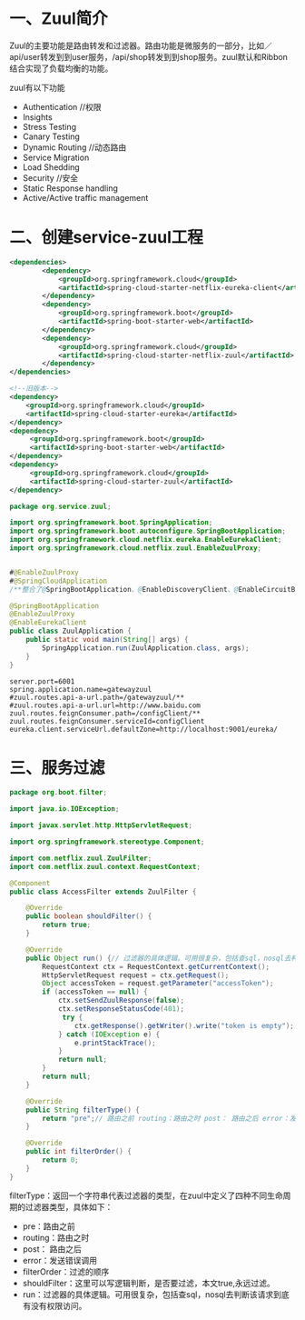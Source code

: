 # 一、Zuul简介

Zuul的主要功能是路由转发和过滤器。路由功能是微服务的一部分，比如／api/user转发到到user服务，/api/shop转发到到shop服务。zuul默认和Ribbon结合实现了负载均衡的功能。

zuul有以下功能

- Authentication   //权限
- Insights
- Stress Testing
- Canary Testing
- Dynamic Routing  //动态路由
- Service Migration
- Load Shedding
- Security      //安全
- Static Response handling
- Active/Active traffic management

# 二、创建service-zuul工程



```xml
<dependencies>
        <dependency>
            <groupId>org.springframework.cloud</groupId>
            <artifactId>spring-cloud-starter-netflix-eureka-client</artifactId>
        </dependency>
        <dependency>
            <groupId>org.springframework.boot</groupId>
            <artifactId>spring-boot-starter-web</artifactId>
        </dependency>
        <dependency>
            <groupId>org.springframework.cloud</groupId>
            <artifactId>spring-cloud-starter-netflix-zuul</artifactId>
        </dependency>
</dependencies>

<!--旧版本-->
<dependency>
    <groupId>org.springframework.cloud</groupId>
    <artifactId>spring-cloud-starter-eureka</artifactId>
</dependency>
<dependency>
     <groupId>org.springframework.boot</groupId>
     <artifactId>spring-boot-starter-web</artifactId>
</dependency>
<dependency>
     <groupId>org.springframework.cloud</groupId>
     <artifactId>spring-cloud-starter-zuul</artifactId>
</dependency>
```

```java
package org.service.zuul;

import org.springframework.boot.SpringApplication;
import org.springframework.boot.autoconfigure.SpringBootApplication;
import org.springframework.cloud.netflix.eureka.EnableEurekaClient;
import org.springframework.cloud.netflix.zuul.EnableZuulProxy;


#@EnableZuulProxy
#@SpringCloudApplication
/**整合了@SpringBootApplication、@EnableDiscoveryClient、@EnableCircuitBreaker，主要目的还是简化配置**/

@SpringBootApplication
@EnableZuulProxy
@EnableEurekaClient
public class ZuulApplication {
	public static void main(String[] args) {
		SpringApplication.run(ZuulApplication.class, args);
	}
}
```

```properties
server.port=6001
spring.application.name=gatewayzuul
#zuul.routes.api-a-url.path=/gatewayzuul/**
#zuul.routes.api-a-url.url=http://www.baidu.com
zuul.routes.feignConsumer.path=/configClient/**
zuul.routes.feignConsumer.serviceId=configClient
eureka.client.serviceUrl.defaultZone=http://localhost:9001/eureka/
```

# 三、服务过滤

```java
package org.boot.filter;

import java.io.IOException;

import javax.servlet.http.HttpServletRequest;

import org.springframework.stereotype.Component;

import com.netflix.zuul.ZuulFilter;
import com.netflix.zuul.context.RequestContext;

@Component
public class AccessFilter extends ZuulFilter {

	@Override
	public boolean shouldFilter() {
		return true;
	}

	@Override
	public Object run() {// 过滤器的具体逻辑。可用很复杂，包括查sql，nosql去判断该请求到底有没有权限访问。
		RequestContext ctx = RequestContext.getCurrentContext();
		HttpServletRequest request = ctx.getRequest();
		Object accessToken = request.getParameter("accessToken");
		if (accessToken == null) {
			ctx.setSendZuulResponse(false);
			ctx.setResponseStatusCode(401);
			 try {
				ctx.getResponse().getWriter().write("token is empty");
			} catch (IOException e) {
				e.printStackTrace();
			}
			return null;
		}
		return null;
	}

	@Override
	public String filterType() {
		return "pre";// 路由之前 routing：路由之时 post： 路由之后 error：发送错误调用
	}

	@Override
	public int filterOrder() {
		return 0;
	}
}
```

filterType：返回一个字符串代表过滤器的类型，在zuul中定义了四种不同生命周期的过滤器类型，具体如下： 

- pre：路由之前
- routing：路由之时
- post： 路由之后
- error：发送错误调用
- filterOrder：过滤的顺序
- shouldFilter：这里可以写逻辑判断，是否要过滤，本文true,永远过滤。
- run：过滤器的具体逻辑。可用很复杂，包括查sql，nosql去判断该请求到底有没有权限访问。
